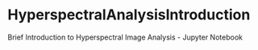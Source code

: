 # HyperspectralAnalysisIntroduction
Brief Introduction to Hyperspectral Image Analysis - Jupyter Notebook 
